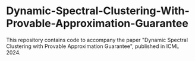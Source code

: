 # Dynamic-Spectral-Clustering-With-Provable-Approximation-Guarantee
This repository contains code to accompany the paper "Dynamic Spectral Clustering with Provable Approximation Guarantee", published in ICML 2024.
